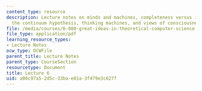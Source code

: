 ```yaml
---
content_type: resource
description: Lecture notes on minds and machines, completeness versus incompleteness,
  the continuum hypothesis, thinking machines, and views of consciousness.
file: /media/courses/6-080-great-ideas-in-theoretical-computer-science-spring-2008/a86c97a52d5c33bae01a3f479e3c627f_lec6.pdf
file_type: application/pdf
learning_resource_types:
- Lecture Notes
ocw_type: OCWFile
parent_title: Lecture Notes
parent_type: CourseSection
resourcetype: Document
title: Lecture 6
uid: a86c97a5-2d5c-33ba-e01a-3f479e3c627f
---
```

